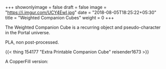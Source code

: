 +++
showonlyimage = false
draft = false
image = "https://i.imgur.com/UCY4EwI.jpg"
date = "2018-08-05T18:25:22+05:30"
title = "Weighted Companion Cubes"
weight = 0
+++

The Weighted Companion Cube is a recurring object and pseudo-character in the Portal universe.
<!--more-->

PLA, non post-processed.

{{< thing 154177 "Extra Printable Companion Cube" reisender1673 >}}

A CopperFill version:<br>
<img src="https://i.imgur.com/RhtOzHp.jpg" alt="" class="img-responsive col-lg-4">
